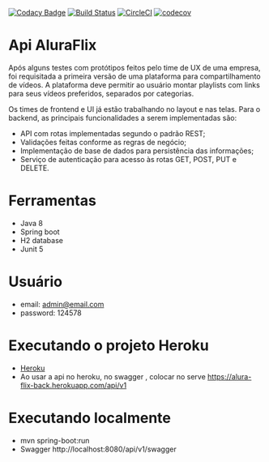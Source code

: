 [![Codacy Badge](https://app.codacy.com/project/badge/Grade/9cee91a387ba47acaed2e8c1049791cb)](https://www.codacy.com/gh/fabiokopezinski/alura-challenge-back-end/dashboard?utm_source=github.com&amp;utm_medium=referral&amp;utm_content=fabiokopezinski/alura-challenge-back-end&amp;utm_campaign=Badge_Grade) [![Build Status](https://travis-ci.com/fabiokopezinski/alura-challenge-back-end.svg?branch=main)](https://travis-ci.com/fabiokopezinski/alura-challenge-back-end) [![CircleCI](https://circleci.com/gh/fabiokopezinski/alura-challenge-back-end/tree/main.svg?style=svg)](https://circleci.com/gh/fabiokopezinski/alura-challenge-back-end/tree/main) [![codecov](https://codecov.io/gh/fabiokopezinski/alura-challenge-back-end/branch/main/graph/badge.svg?token=xavP0jdVwC)](https://codecov.io/gh/fabiokopezinski/alura-challenge-back-end)

# Api AluraFlix

Após alguns testes com protótipos feitos pelo time de UX de uma empresa, foi requisitada a primeira versão de uma plataforma para compartilhamento de vídeos. A plataforma deve permitir ao usuário montar playlists com links para seus vídeos preferidos, separados por categorias.

Os times de frontend e UI já estão trabalhando no layout e nas telas. Para o backend, as principais funcionalidades a serem implementadas são:

- API com rotas implementadas segundo o padrão REST;
- Validações feitas conforme as regras de negócio;
- Implementação de base de dados para persistência das informações;
- Serviço de autenticação para acesso às rotas GET, POST, PUT e DELETE.

# Ferramentas 
  + Java 8
  + Spring boot
  + H2 database
  + Junit 5

# Usuário
  + email: admin@email.com
  + password: 124578
  
# Executando o projeto Heroku
 + [Heroku](https://alura-flix-back.herokuapp.com/api/v1/swagger)
 + Ao usar a api no heroku, no swagger , colocar no serve https://alura-flix-back.herokuapp.com/api/v1
 
# Executando localmente
 + mvn spring-boot:run
 + Swagger http://localhost:8080/api/v1/swagger 

